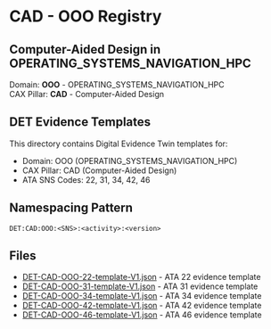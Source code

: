 # CAD - OOO Registry

## Computer-Aided Design in OPERATING_SYSTEMS_NAVIGATION_HPC

Domain: **OOO** - OPERATING_SYSTEMS_NAVIGATION_HPC  
CAX Pillar: **CAD** - Computer-Aided Design

## DET Evidence Templates

This directory contains Digital Evidence Twin templates for:
- Domain: OOO (OPERATING_SYSTEMS_NAVIGATION_HPC)
- CAX Pillar: CAD (Computer-Aided Design)
- ATA SNS Codes: 22, 31, 34, 42, 46

## Namespacing Pattern
```
DET:CAD:OOO:<SNS>:<activity>:<version>
```

## Files
- [DET-CAD-OOO-22-template-V1.json](DET-CAD-OOO-22-template-V1.json) - ATA 22 evidence template
- [DET-CAD-OOO-31-template-V1.json](DET-CAD-OOO-31-template-V1.json) - ATA 31 evidence template
- [DET-CAD-OOO-34-template-V1.json](DET-CAD-OOO-34-template-V1.json) - ATA 34 evidence template
- [DET-CAD-OOO-42-template-V1.json](DET-CAD-OOO-42-template-V1.json) - ATA 42 evidence template
- [DET-CAD-OOO-46-template-V1.json](DET-CAD-OOO-46-template-V1.json) - ATA 46 evidence template
